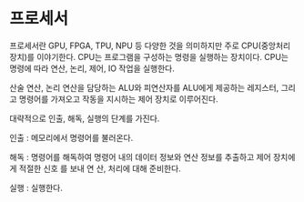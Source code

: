 # 프로세서

프로세서란 GPU, FPGA, TPU, NPU 등 다양한 것을 의미하지만 주로 CPU(중앙처리장치)를 이야기한다.
CPU는 프로그램을 구성하는 명령을 실행하는 장치이다. CPU는 명령에 따라 연산, 논리, 제어, IO 작업을 실행한다.

산술 연산, 논리 연산을 담당하는 ALU와 피연산자를 ALU에게 제공하는 레지스터, 그리고 명령어를 가져오고 작동을 지시하는 제어 장치로 이루어진다.

대략적으로 인출, 해독, 실행의 단계를 가진다.

인출 : 메모리에서 명령어를 불러온다.

해독 : 명령어를 해독하여 명령어 내의 데이터 정보와 연산 정보를 추출하고 제어 장치에게 적절한 신호 를 보내 연       		   산, 처리에 대해 준비한다.

실행 : 실행한다.